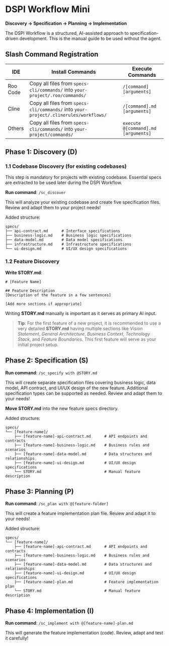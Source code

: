 # DSPI Workflow Mini

**Discovery → Specification → Planning → Implementation**

The DSPI Workflow is a structured, AI-assisted approach to specification-driven development. This is the manual guide to be used without the agent.

## Slash Command Registration

| IDE | Install Commands | Execute Commands |
|-----|------------------|------------------|
| Roo Code | Copy all files from `specs-cli/commands/` into `your-project/.roo/commands/` | `/[command] [arguments]` |
| Cline | Copy all files from `specs-cli/commands/` into `your-project/.clinerules/workflows/` | `/[command].md [arguments]` |
| Others | Copy all files from `specs-cli/commands/` into `your-project/commands/` | `execute @[command].md [arguments]` |

## Phase 1: Discovery (D)

### 1.1 Codebase Discovery (for existing codebases)

This step is mandatory for projects with existing codebase. Essential specs are extracted to be used later during the DSPI Workflow.

**Run command**: `/sc_discover`

This will analyze your existing codebase and create five specification files. Review and adapt them to your project needs!

Added structure:
```
specs/
├── api-contract.md      # Interface specifications
├── business-logic.md    # Business logic specifications
├── data-model.md        # Data model specifications
├── infrastructure.md    # Infrastructure specifications
└── ui-design.md         # UI/UX design specifications
```

### 1.2 Feature Discovery

**Write STORY.md**:
```
# [Feature Name]

## Feature Description
[Description of the feature in a few sentences]

[Add more sections if appropriate]
```

Writing **STORY.md** manually is important as it serves as primary AI input.

> **Tip**: For the first feature of a new project, it is recommended to use a very detailed **STORY.md** having multiple sections like *Vision Statement*, *General Architecture*, *Business Context*, *Technology Stack*, and *Feature Boundaries*. This first feature will serve as your initial project setup.

## Phase 2: Specification (S)

**Run command**: `/sc_specify with @STORY.md`

This will create separate specification files covering business logic, data model, API contract, and UI/UX design of the new feature. Additional specification types can be supported as needed. Review and adapt them to your needs!

**Move STORY.md** into the new feature specs directory.

Added structure:
```
specs/
└── [feature-name]/
    ├── [feature-name]-api-contract.md      # API endpoints and contracts
    ├── [feature-name]-business-logic.md    # Business rules and scenarios
    ├── [feature-name]-data-model.md        # Data structures and relationships
    ├── [feature-name]-ui-design.md         # UI/UX design specifications
    └── STORY.md                            # Manual feature description
```

## Phase 3: Planning (P)

**Run command**: `/sc_plan with @[feature-folder]`

This will create a feature implementation plan file. Review and adapt it to your needs!

Added structure:
```
specs/
└── [feature-name]/
    ├── [feature-name]-api-contract.md      # API endpoints and contracts
    ├── [feature-name]-business-logic.md    # Business rules and scenarios
    ├── [feature-name]-data-model.md        # Data structures and relationships
    ├── [feature-name]-ui-design.md         # UI/UX design specifications
    ├── [feature-name]-plan.md              # Feature implementation plan
    └── STORY.md                            # Manual feature description
```

## Phase 4: Implementation (I)

**Run command**: `/sc_implement with @[feature-name]-plan.md`

This will generate the feature implementation (code). Review, adapt and test it carefully!